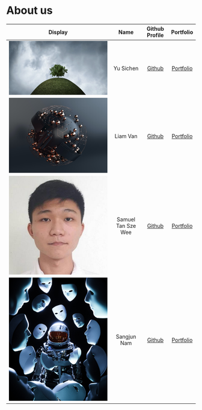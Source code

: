# About us

| Display                      |        Name        |        Github Profile         |             Portfolio              |
|------------------------------|:------------------:|:-----------------------------:|:----------------------------------:|
| ![](./teamImages/A.jpg)      |      Yu Sichen     | [Github](https://github.com/sistine-yu) | [Portfolio](./team/sistine-yu.md)  |
| ![](./teamImages/B.jpg)      |      Liam Van      | [Github](https://github.com/SpeciLiam) |  [Portfolio](./team/speciliam.md)  |
| ![](./teamImages/samuel.jpg) | Samuel Tan Sze Wee | [Github](https://github.com/Samueltansw) | [Portfolio](./team/samueltansw.md) |
| ![](./teamImages/D.jpg)      |     Sangjun Nam    | [Github](https://github.com/namsengi11) | [Portfolio](./team/namsengi11.md)  |
